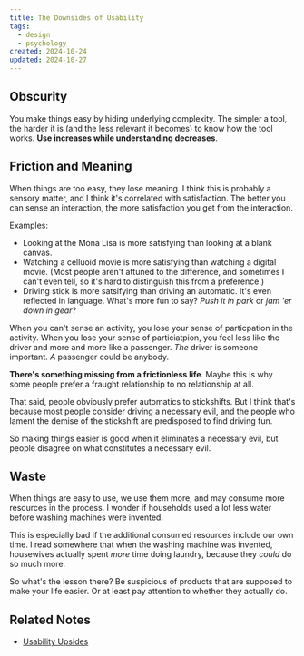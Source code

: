 ```yaml
---
title: The Downsides of Usability
tags:
  - design
  - psychology
created: 2024-10-24
updated: 2024-10-27
---
```


## Obscurity

You make things easy by hiding underlying complexity. The simpler a tool, the harder it is (and the less relevant it becomes) to know how the tool works. **Use increases while understanding decreases**.

## Friction and Meaning

When things are too easy, they lose meaning. I think this is probably a sensory matter, and I think it's correlated with satisfaction. The better you can sense an interaction, the more satisfaction you get from the interaction.

Examples:

- Looking at the Mona Lisa is more satisfying than looking at a blank canvas.
- Watching a celluoid movie is more satisfying than watching a digital movie. (Most people aren't attuned to the difference, and sometimes I can't even tell, so it's hard to distinguish this from a preference.)
- Driving stick is more satsifying than driving an automatic. It's even reflected in language. What's more fun to say? *Push it in park* or *jam 'er down in gear*?

When you can't sense an activity, you lose your sense of particpation in the activity. When you lose your sense of particiatpion, you feel less like the driver and more and more like a passenger. *The* driver is someone important. *A* passenger could be anybody.

**There's something missing from a frictionless life**. Maybe this is why some people prefer a fraught relationship to no relationship at all.

That said, people obviously prefer automatics to stickshifts. But I think that's because most people consider driving a necessary evil, and the people who lament the demise of the stickshift are predisposed to find driving fun.

So making things easier is good when it eliminates a necessary evil, but people disagree on what constitutes a necessary evil.

## Waste

When things are easy to use, we use them more, and may consume more resources in the process. I wonder if households used a lot less water before washing machines were invented.

This is especially bad if the additional consumed resources include our own time. I read somewhere that when the washing machine was invented, housewives actually spent *more* time doing laundry, because they *could* do so much more.

So what's the lesson there? Be suspicious of products that are supposed to make your life easier. Or at least pay attention to whether they actually do.

## Related Notes

- [Usability Upsides](notes/usability-upsides.md)